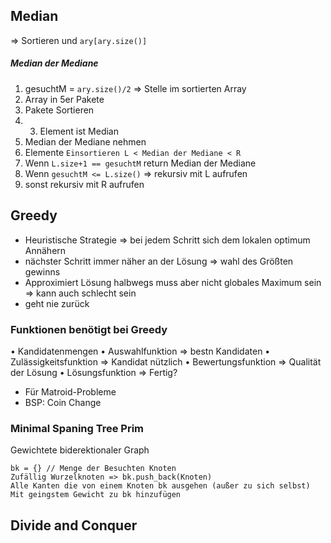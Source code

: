 ## Median
=> Sortieren und `ary[ary.size()]`

##### Median der Mediane
1. gesuchtM = `ary.size()/2` => Stelle im sortierten Array
2. Array in 5er Pakete
3. Pakete Sortieren
4. 3. Element ist Median
5. Median der Mediane nehmen
6. Elemente ``Einsortieren L < Median der Mediane < R``
7. Wenn ``L.size+1 == gesuchtM`` return Median der Mediane
8. Wenn ``gesuchtM <= L.size()`` => rekursiv mit L aufrufen
9. sonst rekursiv mit R aufrufen

## Greedy
- Heuristische Strategie => bei jedem Schritt sich dem lokalen optimum Annähern
- nächster Schritt immer näher an der Lösung => wahl des Größten gewinns
- Approximiert Lösung halbwegs muss aber nicht globales Maximum sein => kann auch schlecht sein
- geht nie zurück

### Funktionen benötigt bei Greedy
• Kandidatenmengen
• Auswahlfunktion => bestn Kandidaten
• Zulässigkeitsfunktion => Kandidat nützlich
• Bewertungsfunktion => Qualität der Lösung
• Lösungsfunktion => Fertig?
- Für Matroid-Probleme
- BSP: Coin Change

### Minimal Spaning Tree Prim
Gewichtete biderektionaler Graph
```
bk = {} // Menge der Besuchten Knoten
Zufällig Wurzelknoten => bk.push_back(Knoten)
Alle Kanten die von einem Knoten bk ausgehen (außer zu sich selbst)
Mit geingstem Gewicht zu bk hinzufügen

```

## Divide and Conquer
